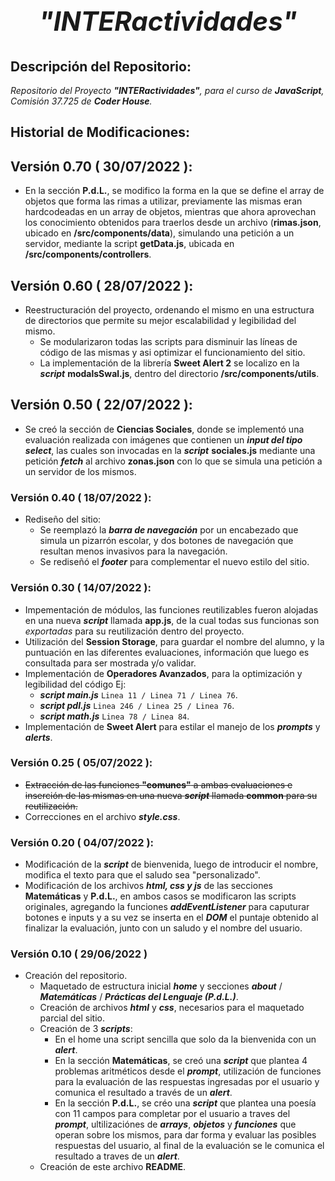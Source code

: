 # *<h2 align=center>**"INTERactividades"**</h2>*

## **Descripción del Repositorio**:
*Repositorio del Proyecto **"INTERactividades"**, para el curso de ***JavaScript***, Comisión 37.725 de **Coder House**.*

## **Historial de Modificaciones**:

## Versión 0.70 ( 30/07/2022 ):
- En la sección **P.d.L.**, se modifico la forma en la que se define el array de objetos que forma las rimas a utilizar, previamente las mismas eran hardcodeadas en un array de objetos, mientras que ahora aprovechan los conocimiento obtenidos para traerlos desde un archivo (**rimas.json**, ubicado en **/src/components/data**), simulando una petición a un servidor, mediante la script **getData.js**, ubicada en **/src/components/controllers**.

## Versión 0.60 ( 28/07/2022 ):
- Reestructuración del proyecto, ordenando el mismo en una estructura de directorios que permite su mejor escalabilidad y legibilidad del mismo.
    - Se modularizaron todas las scripts para disminuir las líneas de código de las mismas y asi optimizar el funcionamiento del sitio.
    - La implementación de la librería **Sweet Alert 2** se localizo en la ***script*** **modalsSwal.js**, dentro del directorio **/src/components/utils**.

## Versión 0.50 ( 22/07/2022 ):
- Se creó la sección de **Ciencias Sociales**, donde se implementó una evaluación realizada con imágenes que contienen un ***input del tipo select***, las cuales son invocadas en la ***script*** **sociales.js** mediante una petición ***fetch*** al archivo **zonas.json** con lo que se simula una petición a un servidor de los mismos. 

### Versión 0.40 ( 18/07/2022 ):
- Rediseño del sitio:
    - Se reemplazó la ***barra de navegación*** por un encabezado que simula un pizarrón escolar, y dos botones de navegación que resultan menos invasivos para la navegación.
    - Se rediseñó el ***footer*** para complementar el nuevo estilo del sitio. 
### Versión 0.30 ( 14/07/2022 ):
- Impementación de módulos, las funciones reutilizables fueron alojadas en una nueva ***script*** llamada **app.js**, de la cual todas sus funcionas son *exportadas* para su reutilización dentro del proyecto.
- Utilización del **Session Storage**, para guardar el nombre del alumno, y la puntuación en las diferentes evaluaciones, información que luego es consultada para ser mostrada y/o validar.
- Implementación de **Operadores Avanzados**, para la optimización y legibilidad del código Ej:
    - ***script main.js*** ```Linea 11 / Linea 71 / Linea 76```.
    - ***script pdl.js*** ```Linea 246 / Linea 25 / Linea 76```.
    - ***script math.js*** ```Linea 78 / Linea 84```.
- Implementación de **Sweet Alert** para estilar el manejo de los ***prompts*** y ***alerts***.  

### Versión 0.25 ( 05/07/2022 ):
- ~~Extracción de las funciones **"comunes"** a ambas evaluaciones e inserción de las mismas en una nueva ***script*** llamada **common** para su reutilización.~~
- Correcciones en el archivo ***style.css***.
### Versión 0.20 ( 04/07/2022 ):
- Modificación de la ***script*** de bienvenida, luego de introducir el nombre, modifica el texto para que el saludo sea "personalizado".
- Modificación de los archivos ***html, css y js*** de las secciones **Matemáticas** y **P.d.L.**, en ambos casos se modificaron las scripts originales, agregando la funciones ***addEventListener*** para caputurar botones e inputs y a su vez se inserta en el ***DOM***  el puntaje obtenido al finalizar la evaluación, junto con un saludo y el nombre del usuario.
### Versión 0.10 ( 29/06/2022 )
- Creación del repositorio.
    - Maquetado de estructura inicial ***home*** y secciones ***about*** / ***Matemáticas*** / ***Prácticas del Lenguaje (P.d.L.)***.
    - Creación de archivos ***html*** y ***css***, necesarios para el maquetado parcial del sitio.
    - Creación de 3 ***scripts***:
        - En el home una script sencilla que solo da la bienvenida con un ***alert***.
        - En la sección **Matemáticas**, se creó una ***script*** que plantea 4 problemas aritméticos desde el ***prompt***, utilización de funciones para la evaluación de las respuestas ingresadas por el usuario y comunica el resultado a través de un ***alert***.
        - En la sección **P.d.L.**, se créo una ***script*** que plantea una poesía con 11 campos para completar por el usuario a traves del ***prompt***, ultilizaciónes de ***arrays***, ***objetos*** y ***funciones*** que operan sobre los mismos, para dar forma y evaluar las posibles respuestas del usuario, al final de la evaluación se le comunica el resultado a traves de un ***alert***.  
    - Creación de este archivo **README**.

